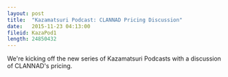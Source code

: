 ```yaml
---
layout: post
title:  "Kazamatsuri Podcast: CLANNAD Pricing Discussion"
date:   2015-11-23 04:13:00
fileid: KazaPod1
length: 24850432
---
```


We're kicking off the new series of Kazamatsuri Podcasts with a discussion of CLANNAD's pricing.
